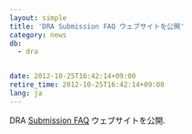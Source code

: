 ```yaml
---
layout: simple
title: 'DRA Submission FAQ ウェブサイトを公開'
category: news
db:
  - dra


date: 2012-10-25T16:42:14+09:00
retire_time: 2012-10-25T16:42:14+09:00
lang: ja
---
```


DRA <a href="/faq/index.html">Submission FAQ</a> ウェブサイトを公開.
